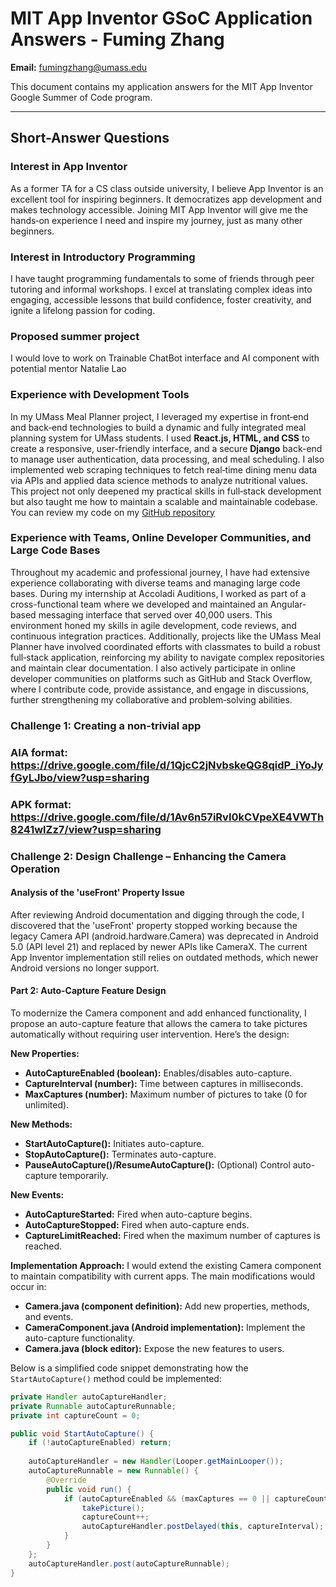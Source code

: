 # MIT App Inventor GSoC Application Answers - Fuming Zhang

**Email:** [fumingzhang@umass.edu](mailto:fumingzhang@umass.edu)

This document contains my application answers for the MIT App Inventor Google Summer of Code program.

---

## Short-Answer Questions

### Interest in App Inventor
As a former TA for a CS class outside university, I believe App Inventor is an excellent tool for inspiring beginners. It democratizes app development and makes technology accessible. Joining MIT App Inventor will give me the hands‑on experience I need and inspire my journey, just as many other beginners.

### Interest in Introductory Programming 
I have taught programming fundamentals to some of friends through peer tutoring and informal workshops. I excel at translating complex ideas into engaging, accessible lessons that build confidence, foster creativity, and ignite a lifelong passion for coding.

### Proposed summer project
I would love to work on Trainable ChatBot interface and AI component with potential mentor Natalie Lao

### Experience with Development Tools
In my UMass Meal Planner project, I leveraged my expertise in front‑end and back‑end technologies to build a dynamic and fully integrated meal planning system for UMass students. I used **React.js, HTML, and CSS** to create a responsive, user-friendly interface, and a secure **Django** back-end to manage user authentication, data processing, and meal scheduling. I also implemented web scraping techniques to fetch real‑time dining menu data via APIs and applied data science methods to analyze nutritional values. This project not only deepened my practical skills in full‑stack development but also taught me how to maintain a scalable and maintainable codebase. You can review my code on my [GitHub repository](https://github.com/SonnyZhan/Meal-planner-app---CS320) 

### Experience with Teams, Online Developer Communities, and Large Code Bases
Throughout my academic and professional journey, I have had extensive experience collaborating with diverse teams and managing large code bases. During my internship at Accoladi Auditions, I worked as part of a cross-functional team where we developed and maintained an Angular-based messaging interface that served over 40,000 users. This environment honed my skills in agile development, code reviews, and continuous integration practices. Additionally, projects like the UMass Meal Planner have involved coordinated efforts with classmates to build a robust full‑stack application, reinforcing my ability to navigate complex repositories and maintain clear documentation. I also actively participate in online developer communities on platforms such as GitHub and Stack Overflow, where I contribute code, provide assistance, and engage in discussions, further strengthening my collaborative and problem‑solving abilities.

### Challenge 1: Creating a non-trivial app

### AIA format: https://drive.google.com/file/d/1QjcC2jNvbskeQG8qidP_iYoJyfGyLJbo/view?usp=sharing

### APK format: https://drive.google.com/file/d/1Av6n57iRvI0kCVpeXE4VWTh8241wlZz7/view?usp=sharing


### Challenge 2: Design Challenge – Enhancing the Camera Operation

#### Analysis of the 'useFront' Property Issue
After reviewing Android documentation and digging through the code, I discovered that the 'useFront' property stopped working because the legacy Camera API (android.hardware.Camera) was deprecated in Android 5.0 (API level 21) and replaced by newer APIs like CameraX. The current App Inventor implementation still relies on outdated methods, which newer Android versions no longer support.

#### Part 2: Auto-Capture Feature Design
To modernize the Camera component and add enhanced functionality, I propose an auto-capture feature that allows the camera to take pictures automatically without requiring user intervention. Here’s the design:

**New Properties:**
- **AutoCaptureEnabled (boolean):** Enables/disables auto-capture.
- **CaptureInterval (number):** Time between captures in milliseconds.
- **MaxCaptures (number):** Maximum number of pictures to take (0 for unlimited).

**New Methods:**
- **StartAutoCapture():** Initiates auto-capture.
- **StopAutoCapture():** Terminates auto-capture.
- **PauseAutoCapture()/ResumeAutoCapture():** (Optional) Control auto-capture temporarily.

**New Events:**
- **AutoCaptureStarted:** Fired when auto-capture begins.
- **AutoCaptureStopped:** Fired when auto-capture ends.
- **CaptureLimitReached:** Fired when the maximum number of captures is reached.

**Implementation Approach:**
I would extend the existing Camera component to maintain compatibility with current apps. The main modifications would occur in:
- **Camera.java (component definition):** Add new properties, methods, and events.
- **CameraComponent.java (Android implementation):** Implement the auto-capture functionality.
- **Camera.java (block editor):** Expose the new features to users.

Below is a simplified code snippet demonstrating how the `StartAutoCapture()` method could be implemented:

```java
private Handler autoCaptureHandler;
private Runnable autoCaptureRunnable;
private int captureCount = 0;

public void StartAutoCapture() {
    if (!autoCaptureEnabled) return;
    
    autoCaptureHandler = new Handler(Looper.getMainLooper());
    autoCaptureRunnable = new Runnable() {
        @Override
        public void run() {
            if (autoCaptureEnabled && (maxCaptures == 0 || captureCount < maxCaptures)) {
                takePicture();
                captureCount++;
                autoCaptureHandler.postDelayed(this, captureInterval);
            }
        }
    };
    autoCaptureHandler.post(autoCaptureRunnable);
}
